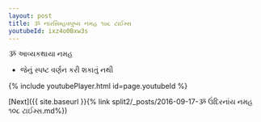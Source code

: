 ```yaml
---
layout: post
title: ૐ નારસિમ્હવપુષ્ય નમહ ૧૦૮ ટાઈમ્સ
youtubeId: ixz4o0Bxw3s
---
```

 
 
 ૐ આવ્યકથાયા નમહ  
 
 -  જેનું સ્પષ્ટ વર્ણન કરી શકાતું નથી 
 
  
 
  
 
 
 
 
 
 


{% include youtubePlayer.html id=page.youtubeId %}
 
[Next]({{ site.baseurl }}{% link  split2/_posts/2016-09-17-ૐ ઉંદિરનાંય નમહ ૧૦૮ ટાઈમ્સ.md%})
 
